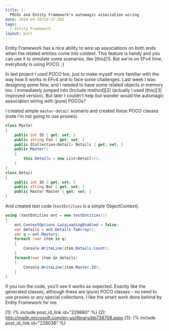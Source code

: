 ```yaml
---
title: |-
  POCOs and Entity Framework's automagic association wiring
date: 2010-04-10T19:37:20Z
tags:
  - Entity Framework
layout: post
---
```

Entity Framework has a nice ability to wire up associations on both ends when the related entities come into context. This feature is handy and you can use it to simulate some scenarios, like [this][1]. But we're on EFv4 time, everybody is using POCO. ;)

In last project I used POCO too, just to make myself more familiar with the way how it works in EFv4 and to face some challenges. Last week I was designing some flow, and I needed to have some related objects in memory too. I immediately jumped into [Include method][2] (actually I used [this][3] improved version). But later I couldn't help but wonder would the automagic association wiring with (pure) POCOs?

I created simple `master-detail` scenario and created these POCO classes (note I'm not going to use proxies).

```csharp
class Master
{
	public int ID { get; set; }
	public string Foo { get; set; }
	public ICollection<Detail> Details { get; set; }
	public Master()
	{
		this.Details = new List<Detail>();
	}
}
class Detail
{
	public int ID { get; set; }
	public string Bar { get; set; }
	public Master Master { get; set; }
}
```

And created test code (`testEntities` is a simple ObjectContext).

```csharp
using (testEntities ent = new testEntities())
{
	ent.ContextOptions.LazyLoadingEnabled = false;
	var details = ent.Details.ToArray();
	var q = ent.Masters;
	foreach (var item in q)
	{
		Console.WriteLine(item.Details.Count);
	}
	foreach(var item in details)
	{
		Console.WriteLine(item.Master.ID);
	}
}
```

If you run the code, you'll see it works as expected. Exactly like the generated classes, although these are (pure) POCO classes - no need to use proxies or any special collections. I like the smart work done behind by Entity Framework for me.

[1]: {% include post_id_link id="229660" %}
[2]: http://msdn.microsoft.com/en-us/library/bb738708.aspx
[3]: {% include post_id_link id="228036" %}